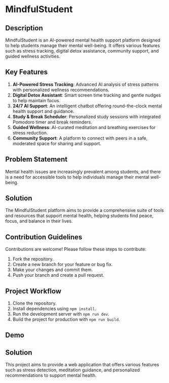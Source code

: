 # MindfulStudent
 
## Description
MindfulStudent is an AI-powered mental health support platform designed to help students manage their mental well-being. It offers various features such as stress tracking, digital detox assistance, community support, and guided wellness activities.

## Key Features
1. **AI-Powered Stress Tracking**: Advanced AI analysis of stress patterns with personalized wellness recommendations.
2. **Digital Detox Assistant**: Smart screen time tracking and gentle nudges to help maintain focus.
3. **24/7 AI Support**: An intelligent chatbot offering round-the-clock mental health support and guidance.
4. **Study & Break Scheduler**: Personalized study sessions with integrated Pomodoro timer and break reminders.
5. **Guided Wellness**: AI-curated meditation and breathing exercises for stress reduction.
6. **Community Support**: A platform to connect with peers in a safe, moderated space for sharing and support.

## Problem Statement
Mental health issues are increasingly prevalent among students, and there is a need for accessible tools to help individuals manage their mental well-being.

## Solution
The MindfulStudent platform aims to provide a comprehensive suite of tools and resources that support mental health, helping students find peace, focus, and balance in their lives.

## Contribution Guidelines
Contributions are welcome! Please follow these steps to contribute:
1. Fork the repository.
2. Create a new branch for your feature or bug fix.
3. Make your changes and commit them.
4. Push your branch and create a pull request.

## Project Workflow
1. Clone the repository.
2. Install dependencies using `npm install`.
3. Run the development server with `npm run dev`.
4. Build the project for production with `npm run build`.


## Demo 

## Solution
This project aims to provide a web application that offers various features such as stress detection, meditation guidance, and personalized recommendations to support mental health.
